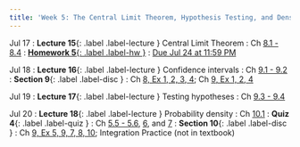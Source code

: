```yaml
---
title: 'Week 5: The Central Limit Theorem, Hypothesis Testing, and Densities'
---
```


Jul 17
: **Lecture 15**{: .label .label-lecture } Central Limit Theorem
    : Ch [8.1 - 8.4](http://stat88.org/textbook/content/Chapter_08/00_Central_Limit_Theorem.html)
: [**Homework 5**{: .label .label-hw }](http://prob140.datahub.berkeley.edu/hub/user-redirect/git-pull?repo=https://github.com/stat88/content-su23&branch=main&subPath=hw/Homework_05.ipynb)
    : [Due Jul 24 at 11:59 PM](http://prob140.datahub.berkeley.edu/hub/user-redirect/git-pull?repo=https://github.com/stat88/content-su23&branch=main&subPath=hw/Homework_05.ipynb)

Jul 18
: **Lecture 16**{: .label .label-lecture } Confidence intervals
    : Ch [9.1 - 9.2](http://stat88.org/textbook/content/Chapter_09/00_Inference.html)
: **Section 9**{: .label .label-disc }
    : Ch [8, Ex 1, 2, 3, 4](http://stat88.org/textbook/content/Chapter_08/05_Exercises.html); Ch [9, Ex 1, 2, 4](http://stat88.org/textbook/content/Chapter_09/05_Exercises.html)


Jul 19
: **Lecture 17**{: .label .label-lecture } Testing hypotheses
    : Ch [9.3 - 9.4](http://stat88.org/textbook/content/Chapter_09/03_Testing_Hypotheses.html)

Jul 20
: **Lecture 18**{: .label .label-lecture } Probability density
    : Ch [10.1](http://stat88.org/textbook/content/Chapter_10/00_Probability_Density.html)
: **Quiz 4**{: .label .label-quiz }
    : Ch [5.5 - 5.6](http://stat88.org/textbook/content/Chapter_05/05_Conditional_Expectation.html), [6](http://stat88.org/textbook/content/Chapter_06/00_Measuring_Variability.html), and [7](http://stat88.org/textbook/content/Chapter_07/00_The_Variance_of_a_Sum.html)
: **Section 10**{: .label .label-disc }
    : Ch [9, Ex 5, 9, 7, 8, 10](http://stat88.org/textbook/content/Chapter_09/05_Exercises.html); Integration Practice (not in textbook)
